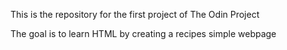 This is the repository for the first project of The Odin Project

The goal is to learn HTML by creating a recipes simple webpage

